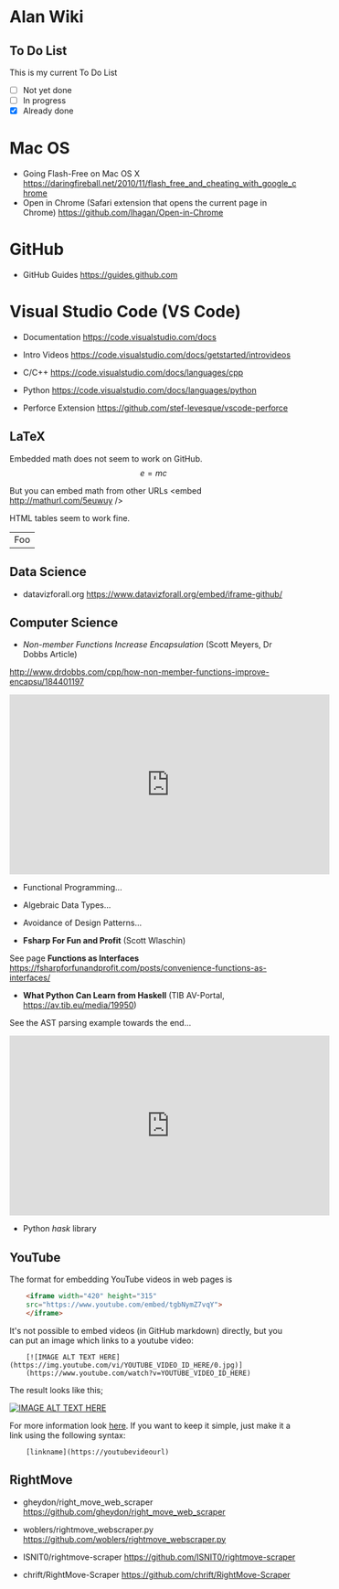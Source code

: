 # Alan Wiki

## To Do List

This is my current To Do List 

- [ ] Not yet done
- [ ] In progress
- [x] Already done

# Mac OS

* Going Flash-Free on Mac OS X https://daringfireball.net/2010/11/flash_free_and_cheating_with_google_chrome
* Open in Chrome (Safari extension that opens the current page in Chrome) https://github.com/lhagan/Open-in-Chrome

# GitHub

* GitHub Guides https://guides.github.com

# Visual Studio Code (VS Code)

* Documentation <https://code.visualstudio.com/docs> 

* Intro Videos <https://code.visualstudio.com/docs/getstarted/introvideos>

* C/C++ https://code.visualstudio.com/docs/languages/cpp

* Python https://code.visualstudio.com/docs/languages/python

* Perforce Extension <https://github.com/stef-levesque/vscode-perforce>

## LaTeX

Embedded math does not seem to work on GitHub. 
$$e=mc$$

But you can embed math from other URLs 
<embed http://mathurl.com/5euwuy />

HTML tables seem to work fine. 
<table>
    <tr>
        <td>Foo</td>
    </tr>
</table>

## Data Science

* datavizforall.org https://www.datavizforall.org/embed/iframe-github/


## Computer Science

* *Non-member Functions Increase Encapsulation* (Scott Meyers, Dr Dobbs Article)

http://www.drdobbs.com/cpp/how-non-member-functions-improve-encapsu/184401197

<iframe width="560" height="315" scrolling="no" src="http://www.drdobbs.com/cpp/how-non-member-functions-improve-encapsu/184401197" frameborder="0" allowfullscreen></iframe>

* Functional Programming...
* Algebraic Data Types...
* Avoidance of Design Patterns...

* **Fsharp For Fun and Profit** (Scott Wlaschin)

See page **Functions as Interfaces** https://fsharpforfunandprofit.com/posts/convenience-functions-as-interfaces/

* **What Python Can Learn from Haskell** (TIB AV-Portal, https://av.tib.eu/media/19950) 

See the AST parsing example towards the end...
<iframe width="560" height="315" scrolling="no" src="https://av.tib.eu/player/19950" frameborder="0" allowfullscreen></iframe>

* Python *hask* library

## YouTube

The format for embedding YouTube videos in web pages is 
```html
    <iframe width="420" height="315"
    src="https://www.youtube.com/embed/tgbNymZ7vqY">
    </iframe>
```

It's not possible to embed videos (in GitHub markdown) directly, but you can put an image which links to a youtube video:

```
    [![IMAGE ALT TEXT HERE](https://img.youtube.com/vi/YOUTUBE_VIDEO_ID_HERE/0.jpg)]
    (https://www.youtube.com/watch?v=YOUTUBE_VIDEO_ID_HERE)
```

The result looks like this;

[![IMAGE ALT TEXT HERE](https://img.youtube.com/vi/tgbNymZ7vqY/0.jpg)](https://www.youtube.com/watch?v=tgbNymZ7vqY)


For more information look [here](https://github.com/adam-p/markdown-here/wiki/Markdown-Cheatsheet#youtube-videos).
If you want to keep it simple, just make it a link using the following syntax:

```
    [linkname](https://youtubevideourl)
```

## RightMove


* gheydon/right_move_web_scraper https://github.com/gheydon/right_move_web_scraper

* woblers/rightmove_webscraper.py https://github.com/woblers/rightmove_webscraper.py

* ISNIT0/rightmove-scraper https://github.com/ISNIT0/rightmove-scraper

* chrift/RightMove-Scraper https://github.com/chrift/RightMove-Scraper

